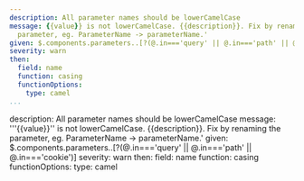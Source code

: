 ```yaml
---
description: All parameter names should be lowerCamelCase
message: {{value}} is not lowerCamelCase. {{description}}. Fix by renaming the
  parameter, eg. ParameterName -> parameterName.'
given: $.components.parameters..[?(@.in==='query' || @.in==='path' || @.in==='cookie')]
severity: warn
then:
  field: name
  function: casing
  functionOptions:
    type: camel
...
```

description: All parameter names should be lowerCamelCase
message: '''{{value}}'' is not lowerCamelCase. {{description}}. Fix by renaming the
  parameter, eg. ParameterName -> parameterName.'
given: $.components.parameters..[?(@.in==='query' || @.in==='path' || @.in==='cookie')]
severity: warn
then:
  field: name
  function: casing
  functionOptions:
    type: camel